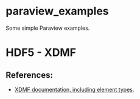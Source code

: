 # paraview_examples

Some simple Paraview examples.

# HDF5 - XDMF

## References:

* [XDMF documentation, including element types](http://xdmf.org/index.php/XDMF_Model_and_Format).
